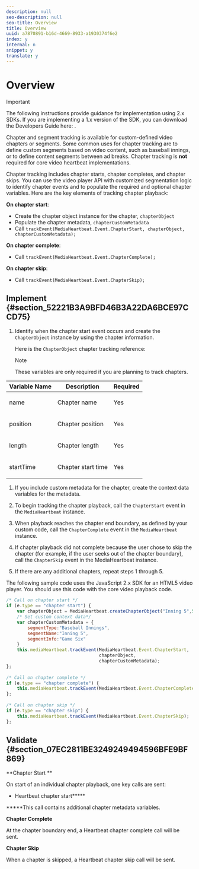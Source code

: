 ```yaml
---
description: null
seo-description: null
seo-title: Overview
title: Overview
uuid: a7870891-b16d-4669-8933-a1930374f6e2
index: y
internal: n
snippet: y
translate: y
---
```


# Overview

>[!IMPORTANT]
>
>The following instructions provide guidance for implementation using 2.x SDKs. If you are implementing a 1.x version of the SDK, you can download the Developers Guide here: [](../../sdk-implement/download-sdks.md).

<a id="section_42F6679178794FF5A923E5B3C71E9965"></a>

Chapter and segment tracking is available for custom-defined video chapters or segments. Some common uses for chapter tracking are to define custom segments based on video content, such as baseball innings, or to define content segments between ad breaks. Chapter tracking is **not** required for core video heartbeat implementations.

Chapter tracking includes chapter starts, chapter completes, and chapter skips. You can use the video player API with customized segmentation logic to identify chapter events and to populate the required and optional chapter variables. Here are the key elements of tracking chapter playback:

**On chapter start**:

* Create the chapter object instance for the chapter, `chapterObject` 
* Populate the chapter metadata, `chapterCustomMetadata` 
* Call `trackEvent(MediaHeartbeat.Event.ChapterStart, chapterObject, chapterCustomMetadata);`

**On chapter complete**:

* Call `trackEvent(MediaHeartbeat.Event.ChapterComplete);`

**On chapter skip**:

* Call `trackEvent(MediaHeartbeat.Event.ChapterSkip);`

## Implement {#section_52221B3A9BFD46B3A22DA6BCE97CCD75}

1. Identify when the chapter start event occurs and create the `ChapterObject` instance by using the chapter information.

   Here is the `ChapterObject` chapter tracking reference:  

   >[!NOTE]
   >
   >These variables are only required if you are planning to track chapters.

<table id="table_840ABDA54A4A436996464D59D04ABB4D"> 
 <thead> 
  <tr> 
   <th colname="col1" class="entry"> Variable Name </th> 
   <th colname="col2" class="entry"> Description </th> 
   <th colname="col3" class="entry"> Required </th> 
  </tr> 
 </thead>
 <tbody> 
  <tr> 
   <td colname="col1"> <span class="codeph"> name </span> </td> 
   <td colname="col2"> <p>Chapter name </p> </td> 
   <td colname="col3"> <p>Yes </p> </td> 
  </tr> 
  <tr> 
   <td colname="col1"> <span class="codeph"> position </span> </td> 
   <td colname="col2"> <p>Chapter position </p> </td> 
   <td colname="col3"> <p>Yes </p> </td> 
  </tr> 
  <tr> 
   <td colname="col1"> <span class="codeph"> length </span> </td> 
   <td colname="col2"> <p>Chapter length </p> </td> 
   <td colname="col3"> <p>Yes </p> </td> 
  </tr> 
  <tr> 
   <td colname="col1"> <span class="codeph"> startTime </span> </td> 
   <td colname="col2"> <p>Chapter start time </p> </td> 
   <td colname="col3"> <p>Yes </p> </td> 
  </tr> 
 </tbody> 
</table>

1. If you include custom metadata for the chapter, create the context data variables for the metadata. 
1. To begin tracking the chapter playback, call the `ChapterStart` event in the `MediaHeartbeat` instance. 

1. When playback reaches the chapter end boundary, as defined by your custom code, call the `ChapterComplete` event in the `MediaHeartbeat` instance. 

1. If chapter playback did not complete because the user chose to skip the chapter (for example, if the user seeks out of the chapter boundary), call the `ChapterSkip` event in the MediaHeartbeat instance. 
1. If there are any additional chapters, repeat steps 1 through 5.

The following sample code uses the JavaScript 2.x SDK for an HTML5 video player. You should use this code with the core video playback code. 

```js
/* Call on chapter start */ 
if (e.type == "chapter start") { 
    var chapterObject = MediaHeartbeat.createChapterObject("Inning 5",5,500,2500); 
    /* Set custom context data*/ 
    var chapterCustomMetadata = { 
        segmentType:"Baseball Innings", 
        segmentName:"Inning 5", 
        segmentInfo:"Game Six" 
    } 
    this.mediaHeartbeat.trackEvent(MediaHeartbeat.Event.ChapterStart,  
                                   chapterObject,  
                                   chapterCustomMetadata); 
}; 
 
/* Call on chapter complete */ 
if (e.type == "chapter complete") { 
    this.mediaHeartbeat.trackEvent(MediaHeartbeat.Event.ChapterComplete); 
}; 
 
/* Call on chapter skip */ 
if (e.type == "chapter skip") { 
    this.mediaHeartbeat.trackEvent(MediaHeartbeat.Event.ChapterSkip); 
}; 

```

## Validate {#section_07EC2811BE3249249494596BFE9BF869}

**Chapter Start **

On start of an individual chapter playback, one key calls are sent:

* Heartbeat chapter start**&#42;**

**&#42;**This call contains additional chapter metadata variables.

**Chapter Complete**

At the chapter boundary end, a Heartbeat chapter complete call will be sent.

**Chapter Skip**

When a chapter is skipped, a Heartbeat chapter skip call will be sent. 
